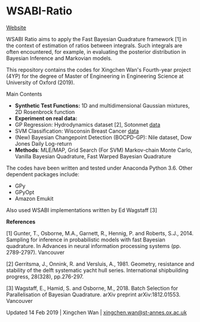 # WSABI-Ratio

[Website](https://github.com/xingchenwan/wsabi_ratio) 

WSABI Ratio aims to apply the Fast Bayesian Quadrature framework [1] in the context of estimation of ratios between integrals. Such integrals are often encountered, for example, in evaluating the posterior distribution in Bayesian Inference and Markovian models.

This repository contains the codes for Xingchen Wan's Fourth-year project (4YP) for the degree of Master of Engineering in Engineering Science at University of Oxford (2019).

Main Contents

* **Synthetic Test Functions:** 1D and multidimensional Gaussian mixtures, 2D Rosenbrock function
* **Experiment on real data:** 
* GP Regression: Hydrodynamics dataset [2], Sotonmet [data](http://www.robots.ox.ac.uk/~mosb/teaching/AIMS_CDT/sotonmet.txt) 
* SVM Classification: Wisconsin Breast Cancer [data](https://archive.ics.uci.edu/ml/machine-learning-databases/breast-cancer-wisconsin/)
* (New) Bayesian Changepoint Detection (BOCPD-GP): Nile dataset, Dow Jones Daily Log-return
* **Methods**: MLE/MAP, Grid Search (For SVM) Markov-chain Monte Carlo, Vanilla Bayesian Quadrature, Fast Warped Bayesian Quadrature

The codes have been written and tested under Anaconda Python 3.6. Other dependent packages include:
* GPy
* GPyOpt
* Amazon Emukit

Also used WSABI implementations written by Ed Wagstaff [3]

**References**


[1] Gunter, T., Osborne, M.A., Garnett, R., Hennig, P. and Roberts, S.J., 2014. Sampling for inference in probabilistic models with fast Bayesian quadrature. In Advances in neural information processing systems (pp. 2789-2797).
Vancouver	

[2] Gerritsma, J., Onnink, R. and Versluis, A., 1981. Geometry, resistance and stability of the delft systematic yacht hull series. International shipbuilding progress, 28(328), pp.276-297.


[3] Wagstaff, E., Hamid, S. and Osborne, M., 2018. Batch Selection for Parallelisation of Bayesian Quadrature. arXiv preprint arXiv:1812.01553.
Vancouver	


Updated 14 Feb 2019 | Xingchen Wan | xingchen.wan@st-annes.ox.ac.uk